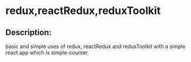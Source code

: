 # redux,reactRedux,reduxToolkit

## Description:
basic and simple uses of redux, reactRedux and reduxToolkit with a simple react app which is simple-counter.

